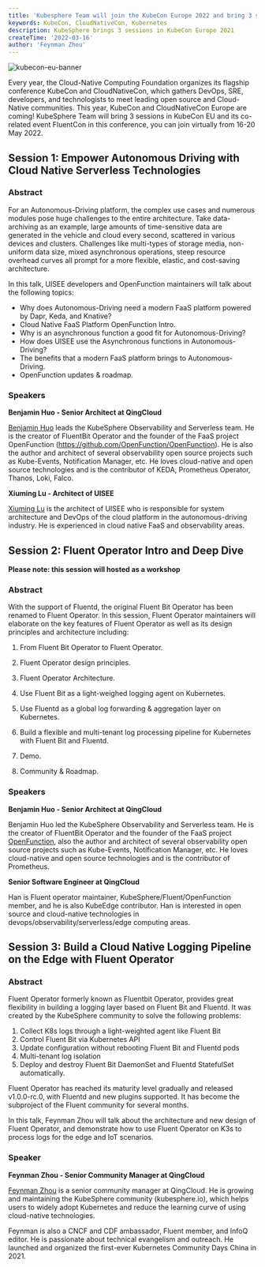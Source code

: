 ```yaml
---
title: 'Kubesphere Team will join the KubeCon Europe 2022 and bring 3 sessions'
keywords: KubeCon, CloudNativeCon, Kubernetes
description: KubeSphere brings 3 sessions in KubeCon Europe 2021
createTime: '2022-03-16'
author: 'Feynman Zhou'
---
```


![kubecon-eu-banner](/images/news/kubecon-eu/kubecon-eu-2022-banner.png)

Every year, the Cloud-Native Computing Foundation organizes its flagship conference KubeCon and CloudNativeCon, which gathers DevOps, SRE, developers, and technologists to meet leading open source and Cloud-Native communities. This year, KubeCon and CloudNativeCon Europe are coming! KubeSphere Team will bring 3 sessions in KubeCon EU and its co-related event FluentCon in this conference, you can join virtually from 16-20 May 2022. 

## Session 1: Empower Autonomous Driving with Cloud Native Serverless Technologies

### Abstract

For an Autonomous-Driving platform, the complex use cases and numerous modules pose huge challenges to the entire architecture. Take data-archiving as an example, large amounts of time-sensitive data are generated in the vehicle and cloud every second, scattered in various devices and clusters. Challenges like multi-types of storage media, non-uniform data size, mixed asynchronous operations, steep resource overhead curves all prompt for a more flexible, elastic, and cost-saving architecture.

In this talk, UISEE developers and OpenFunction maintainers will talk about the following topics: 

- Why does Autonomous-Driving need a modern FaaS platform powered by Dapr, Keda, and Knative? 
- Cloud Native FaaS Platform OpenFunction Intro. 
- Why is an asynchronous function a good fit for Autonomous-Driving? 
- How does UISEE use the Asynchronous functions in Autonomous-Driving? 
- The benefits that a modern FaaS platform brings to Autonomous-Driving. 
- OpenFunction updates & roadmap.

### Speakers

**Benjamin Huo - Senior Architect at QingCloud** 

[Benjamin Huo](https://kccnceu2022.sched.com/speaker/benjaminhuo) leads the KubeSphere Observability and Serverless team. He is the creator of FluentBit Operator and the founder of the FaaS project OpenFunction (https://github.com/OpenFunction/OpenFunction). He is also the author and architect of several observability open source projects such as Kube-Events, Notification Manager, etc. He loves cloud-native and open source technologies and is the contributor of KEDA, Prometheus Operator, Thanos, Loki, Falco.

**Xiuming Lu - Architect of UISEE**

[Xiuming Lu](https://kccnceu2022.sched.com/speaker/xiuming.lu) is the architect of UISEE who is responsible for system architecture and DevOps of the cloud platform in the autonomous-driving industry. He is experienced in cloud native FaaS and observability areas.

## Session 2: Fluent Operator Intro and Deep Dive

**Please note: this session will hosted as a workshop**

### Abstract

With the support of Fluentd, the original Fluent Bit Operator has been renamed to Fluent Operator. In this session, Fluent Operator maintainers will elaborate on the key features of Fluent Operator as well as its design principles and architecture including:

1. From Fluent Bit Operator to Fluent Operator.

2. Fluent Operator design principles.

3. Fluent Operator Architecture.

4. Use Fluent Bit as a light-weighed logging agent on Kubernetes.

5. Use Fluentd as a global log forwarding & aggregation layer on Kubernetes.

6. Build a flexible and multi-tenant log processing pipeline for Kubernetes with Fluent Bit and Fluentd.

7. Demo.

8. Community & Roadmap.

### Speakers

**Benjamin Huo - Senior Architect at QingCloud** 

Benjamin Huo led the KubeSphere Observability and Serverless team. He is the creator of FluentBit Operator and the founder of the FaaS project [OpenFunction](https://github.com/OpenFunction/OpenFunction), also the author and architect of several observability open source projects such as Kube-Events, Notification Manager, etc. He loves cloud-native and open source technologies and is the contributor of Prometheus.

**Senior Software Engineer at QingCloud**

Han is Fluent operator maintainer, KubeSphere/Fluent/OpenFunction member, and he is also KubeEdge contributor. Han is interested in open source and cloud-native technologies in devops/observability/serverless/edge computing areas.

## Session 3: Build a Cloud Native Logging Pipeline on the Edge with Fluent Operator

### Abstract

Fluent Operator formerly known as Fluentbit Operator, provides great flexibility in building a logging layer based on Fluent Bit and Fluentd. It was created by the KubeSphere community to solve the following problems: 

1. Collect K8s logs through a light-weighted agent like Fluent Bit 
2. Control Fluent Bit via Kubernetes API 
3. Update configuration without rebooting Fluent Bit and Fluentd pods
4. Multi-tenant log isolation
5. Deploy and destroy Fluent Bit DaemonSet and Fluentd StatefulSet automatically.

Fluent Operator has reached its maturity level gradually and released v1.0.0-rc.0, with Fluentd and new plugins supported. It has become the subproject of the Fluent community for several months.  

In this talk, Feynman Zhou will talk about the architecture and new design of Fluent Operator, and demonstrate how to use Fluent Operator on K3s to process logs for the edge and IoT scenarios.

### Speaker

**Feynman Zhou - Senior Community Manager at QingCloud**

[Feynman Zhou](https://kccnceu2022.sched.com/feynman1) is a senior community manager at QingCloud. He is growing and maintaining the KubeSphere community (kubesphere.io), which helps users to widely adopt Kubernetes and reduce the learning curve of using cloud-native technologies. 

Feynman is also a CNCF and CDF ambassador, Fluent member, and InfoQ editor. He is passionate about technical evangelism and outreach. He launched and organized the first-ever Kubernetes Community Days China in 2021.

